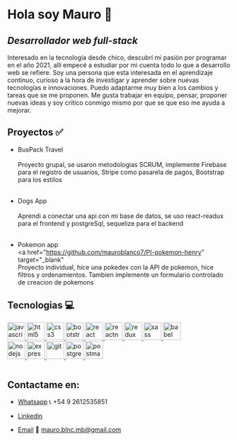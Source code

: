 # Hola soy Mauro 👋
## _Desarrollador web full-stack_


Interesado en la tecnología desde chico, descubrí mi pasión por programar en el año 2021, allí empecé a estudiar por mi cuenta todo lo que a desarrollo web se refiere. 
Soy una persona que esta interesada en el aprendizaje continuo, curioso a la hora de investigar y aprender sobre nuevas tecnologías e innovaciones. Puedo adaptarme muy bien a los cambios y tareas que se me proponen.
Me gusta trabajar en equipo, pensar, proponer nuevas ideas y soy critico conmigo mismo por que se que eso me ayuda a mejorar.



## Proyectos ✅

- BusPack Travel <br/>
<a  href="https://travelbus-henry-96a9maamc-wal-hernandez.vercel.app/" target="_blank"></a> </br>
Proyecto grupal, se usaron metodologias SCRUM, implemente Firebase para el registro de usuarios, Stripe como pasarela de pagos, Bootstrap para los estilos <br/><br/>


- Dogs App <br/>
<a  href="https://github.com/mauroblanco7/DOGS-APP" target="_blank"></a></br>
Aprendi a conectar una api con mi base de datos, se uso react-readux para el frontend y postgreSql, sequelize para el backend <br/><br/>
- Pokemon app <br/>
 <a  href="https://github.com/mauroblanco7/PI-pokemon-henry" target="_blank"</a></br>
Proyecto individual, hice una pokedex con la API de pokemon, hice filtros y ordenamientos. Tambien implemente un formulario controlado de creacion de pokemons


## Tecnologias 💻


<p align="left">  <a href="https://developer.mozilla.org/en-US/docs/Web/JavaScript" target="_blank"> <img src="https://upload.wikimedia.org/wikipedia/commons/thumb/9/99/Unofficial_JavaScript_logo_2.svg/1024px-Unofficial_JavaScript_logo_2.svg.png" alt="javascript" width="40" height="40"/> </a> 
<a href="https://www.w3.org/html/" target="_blank"> <img src="https://upload.wikimedia.org/wikipedia/commons/thumb/3/38/HTML5_Badge.svg/600px-HTML5_Badge.svg.png" alt="html5" width="40" height="40"/> </a>
<a href="https://www.w3schools.com/css/" target="_blank"> <img src="https://cdn4.iconfinder.com/data/icons/social-media-logos-6/512/121-css3-512.png" alt="css3" width="40" height="40"/> </a> 
<a href="https://getbootstrap.com" target="_blank"> <img src="https://upload.wikimedia.org/wikipedia/commons/thumb/b/b2/Bootstrap_logo.svg/1024px-Bootstrap_logo.svg.png" alt="bootstrap" width="40" height="40"/> </a> 
<a href="https://reactjs.org/" target="_blank"> <img src="https://seeklogo.com/images/R/react-logo-7B3CE81517-seeklogo.com.png" alt="react" width="40" height="40"/> </a> 
<a href="https://reactnative.dev/" target="_blank"> <img src="https://reactnative.dev/img/header_logo.svg" alt="reactnative" width="40" height="40"/> </a> 
<a href="https://redux.js.org" target="_blank"> <img src="https://seeklogo.com/images/R/redux-logo-9CA6836C12-seeklogo.com.png" alt="redux" width="40" height="40"/> </a> <a href="https://sass-lang.com" target="_blank"> <img src="https://upload.wikimedia.org/wikipedia/commons/thumb/9/96/Sass_Logo_Color.svg/1280px-Sass_Logo_Color.svg.png" alt="sass" width="40" height="40"/> </a>
<a href="https://babeljs.io/" target="_blank"> <img src="https://www.vectorlogo.zone/logos/babeljs/babeljs-icon.svg" alt="babel" width="40" height="40"/> </a>
   </br>
<a href="https://nodejs.org" target="_blank"> <img src="https://cdn.pixabay.com/photo/2015/04/23/17/41/node-js-736399_960_720.png" alt="nodejs" height="40"/> </a>
<a href="https://expressjs.com" target="_blank"> <img src="https://i.cloudup.com/zfY6lL7eFa-3000x3000.png" alt="express" height="40"/> </a> 
<a href="https://git-scm.com/" target="_blank"> <img src="https://www.vectorlogo.zone/logos/git-scm/git-scm-icon.svg" alt="git" width="40" height="40"/> </a> 
<a href="https://www.postgresql.org" target="_blank"> <img src="https://upload.wikimedia.org/wikipedia/commons/thumb/2/29/Postgresql_elephant.svg/1200px-Postgresql_elephant.svg.png" alt="postgresql" width="40" height="40"/> </a> 
<a href="https://postman.com" target="_blank"> <img src="https://www.vectorlogo.zone/logos/getpostman/getpostman-icon.svg" alt="postman" width="40" height="40"/> </a> 
<p align="center"> <img src="https://github-readme-stats.vercel.app/api?username=mauroblanco7&show_icons=true&theme=gotham" alt="" />





   [node.js]: <http://nodejs.org>
   [Bootstrap]: <https://getbootstrap.com/>
   [JavaScript]: <https://www.javascript.com/>
   [postgreSql]: <https://www.postgresql.org/>
   [express]: <http://expressjs.com>
   [ReactJS]: <https://es.reactjs.org/>
   [Redux]: <https://es.redux.js.org/>
   
   
## Contactame en: 
- [Whatsapp]  📞 +54 9 2612535851
- [Linkedin] 
- [Email] 📧 mauro.blnc.mb@gmail.com



  [Whatsapp]: <https://web.whatsapp.com/>
  [Linkedin]: <https://www.linkedin.com/in/mauroaugustoblanco/>
  [Email]: <https://mail.google.com/mail/u/0/#inbox>
 


